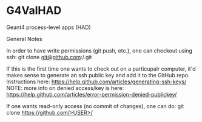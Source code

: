 # G4ValHAD
Geant4 process-level apps (HAD)

General Notes

In order to have write permissions (git push, etc.), one can checkout using ssh:
git clone git@github.com:<USER>/<PACKAGE>.git

If this is the first time one wants to check out on a particupalr computer, it'd makes sense 
to generate an ssh public key and add it to the GitHub repo.
Instructions here:
https://help.github.com/articles/generating-ssh-keys/
NOTE: more info on denied access/key is here:
https://help.github.com/articles/error-permission-denied-publickey/

If one wants read-only access (no commit of changes), one can do:
git clone https://github.com/>USER>/<PACKAGE>



